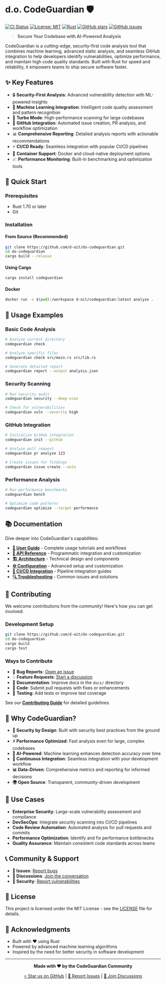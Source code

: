 # d.o. CodeGuardian 🛡️

[![CI Status](https://github.com/d-oit/do-codeguardian/workflows/CodeGuardian%20CI/badge.svg)](https://github.com/d-oit/do-codeguardian/actions)
[![License: MIT](https://img.shields.io/badge/License-MIT-yellow.svg)](https://opensource.org/licenses/MIT)
[![Rust](https://img.shields.io/badge/rust-1.70%2B-orange.svg)](https://www.rust-lang.org/)
[![GitHub stars](https://img.shields.io/github/stars/d-oit/do-codeguardian.svg)](https://github.com/d-oit/do-codeguardian/stargazers)
[![GitHub issues](https://img.shields.io/github/issues/d-oit/do-codeguardian.svg)](https://github.com/d-oit/do-codeguardian/issues)

> **Secure Your Codebase with AI-Powered Analysis**

CodeGuardian is a cutting-edge, security-first code analysis tool that combines machine learning, advanced static analysis, and seamless GitHub integration to help developers identify vulnerabilities, optimize performance, and maintain high code quality standards. Built with Rust for speed and reliability, it empowers teams to ship secure software faster.

## ✨ Key Features

- 🔒 **Security-First Analysis**: Advanced vulnerability detection with ML-powered insights
- 🤖 **Machine Learning Integration**: Intelligent code quality assessment and pattern recognition
- 🚀 **Turbo Mode**: High-performance scanning for large codebases
- 🔗 **GitHub Integration**: Automated issue creation, PR analysis, and workflow optimization
- 📊 **Comprehensive Reporting**: Detailed analysis reports with actionable recommendations
- ⚡ **CI/CD Ready**: Seamless integration with popular CI/CD pipelines
- 🐳 **Container Support**: Docker and cloud-native deployment options
- 📈 **Performance Monitoring**: Built-in benchmarking and optimization tools

## 🚀 Quick Start

### Prerequisites
- Rust 1.70 or later
- Git

### Installation

#### From Source (Recommended)
```bash
git clone https://github.com/d-oit/do-codeguardian.git
cd do-codeguardian
cargo build --release
```

#### Using Cargo
```bash
cargo install codeguardian
```

#### Docker
```bash
docker run -v $(pwd):/workspace d-oit/codeguardian:latest analyze .
```

## 📖 Usage Examples

### Basic Code Analysis
```bash
# Analyze current directory
codeguardian check

# Analyze specific files
codeguardian check src/main.rs src/lib.rs

# Generate detailed report
codeguardian report --output analysis.json
```

### Security Scanning
```bash
# Run security audit
codeguardian security --deep-scan

# Check for vulnerabilities
codeguardian vuln --severity high
```

### GitHub Integration
```bash
# Initialize GitHub integration
codeguardian init --github

# Analyze pull request
codeguardian pr analyze 123

# Create issues for findings
codeguardian issue create --auto
```

### Performance Analysis
```bash
# Run performance benchmarks
codeguardian bench

# Optimize code patterns
codeguardian optimize --target performance
```

## 📚 Documentation

Dive deeper into CodeGuardian's capabilities:

- **[📖 User Guide](docs/user-guide/)** - Complete usage tutorials and workflows
- **[🔧 API Reference](docs/api/)** - Programmatic integration and customization
- **[🏗️ Architecture](docs/architecture/)** - Technical design and components
- **[⚙️ Configuration](docs/configuration.md)** - Advanced setup and customization
- **[🚀 CI/CD Integration](docs/user-guide/ci-cd-setup.md)** - Pipeline integration guides
- **[🔍 Troubleshooting](docs/troubleshooting/)** - Common issues and solutions

## 🤝 Contributing

We welcome contributions from the community! Here's how you can get involved:

### Development Setup
```bash
git clone https://github.com/d-oit/do-codeguardian.git
cd do-codeguardian
cargo build
cargo test
```

### Ways to Contribute
- 🐛 **Bug Reports**: [Open an issue](https://github.com/d-oit/do-codeguardian/issues/new?labels=bug)
- 💡 **Feature Requests**: [Start a discussion](https://github.com/d-oit/do-codeguardian/discussions/categories/ideas)
- 📝 **Documentation**: Improve docs in the `docs/` directory
- 🔧 **Code**: Submit pull requests with fixes or enhancements
- 🧪 **Testing**: Add tests or improve test coverage

See our **[Contributing Guide](CONTRIBUTING.md)** for detailed guidelines.

## 🌟 Why CodeGuardian?

- **🔐 Security by Design**: Built with security best practices from the ground up
- **⚡ Performance Optimized**: Fast analysis even for large, complex codebases
- **🤖 AI-Powered**: Machine learning enhances detection accuracy over time
- **🔄 Continuous Integration**: Seamless integration with your development workflow
- **📊 Data-Driven**: Comprehensive metrics and reporting for informed decisions
- **🌍 Open Source**: Transparent, community-driven development

## 🏢 Use Cases

- **Enterprise Security**: Large-scale vulnerability assessment and compliance
- **DevSecOps**: Integrate security scanning into CI/CD pipelines
- **Code Review Automation**: Automated analysis for pull requests and commits
- **Performance Optimization**: Identify and fix performance bottlenecks
- **Quality Assurance**: Maintain consistent code standards across teams

## 📞 Community & Support

- **🐛 Issues**: [Report bugs](https://github.com/d-oit/do-codeguardian/issues)
- **💬 Discussions**: [Join the conversation](https://github.com/d-oit/do-codeguardian/discussions)
- **📧 Security**: [Report vulnerabilities](SECURITY.md)

## 📄 License

This project is licensed under the MIT License - see the [LICENSE](LICENSE) file for details.

## 🙏 Acknowledgments

- Built with ❤️ using Rust
- Powered by advanced machine learning algorithms
- Inspired by the need for better security in software development

---

<div align="center">

**Made with ❤️ by the CodeGuardian Community**

[⭐ Star us on GitHub](https://github.com/d-oit/do-codeguardian) | [🐛 Report Issues](https://github.com/d-oit/do-codeguardian/issues) | [💬 Join Discussions](https://github.com/d-oit/do-codeguardian/discussions)

</div>